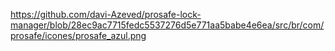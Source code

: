 https://github.com/davi-Azeved/prosafe-lock-manager/blob/28ec9ac7715fedc5537276d5e771aa5babe4e6ea/src/br/com/prosafe/icones/prosafe_azul.png
